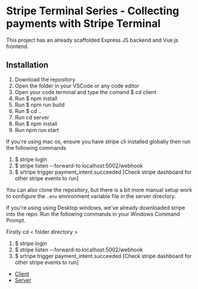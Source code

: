 # Stripe Terminal Series - Collecting payments with Stripe Terminal

This project has an already scaffolded Express JS backend and Vue.js frontend.

## Installation

1. Download the repository
2. Open the folder in your VSCode or any code editor
3. Open your code terminal and type the comand $ cd client
4. Run $ npm install
5. Run $ npm run build
6. Run $ cd ..
7. Run cd server
8. Run $ npm install
9. Run npm run start

If you're using mac os, ensure you have stripe cli installed globally then run the following commands
1. $ stripe login
2. $ stripe listen --forward-to localhost:5002/webhook
3. $ srtripe trigger payment_intent.succeeded [Check stripe dashboard for other stripe events to run]

You can also clone the repository, but there is a bit more manual setup work to
configure the `.env` environment variable file in the server directory.

If you're using using Desktop windows, we've already downloaded stripe into the repo. Run the following commands in your Windows Command Prompt.

Firstly cd < folder directory >
1. $ stripe login
2. $ stripe listen --forward-to localhost:5002/webhook
3. $ srtripe trigger payment_intent.succeeded [Check stripe dashboard for other stripe events to run]

- [Client](./client/README.md)
- [Server](./server/README.md)


